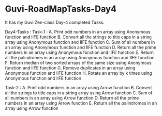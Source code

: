 # Guvi-RoadMapTasks-Day4
It has my Guvi Zen-class Day-4 completed Tasks.

Day4-Tasks :
Task-1 : 
    A. Print odd numbers in an array using Anonymous function and IIFE function
    B. Convert all the strings to title caps in a string array using Anonymous function and IIFE function
    C. Sum of all numbers in an array using Anonymous function and IIFE function
    D. Return all the prime numbers in an array using Anonymous function and IIFE function
    E. Return all the palindromes in an array using Anonymous function and IIFE function
    F. Return median of two sorted arrays of the same size using Anonymous function and IIFE function
    G. Remove duplicates in an array using Anonymous function and IIFE function
    H. Rotate an array by k times using Anonymous function and IIFE function
  
Task-2 : 
    A. Print odd numbers in an array using Arrow function
    B. Convert all the strings to title caps in a string array using Arrow function
    C. Sum of all numbers in an array using Arrow function
    D. Return all the prime numbers in an array using Arrow function
    E. Return all the palindromes in an array using Arrow function
